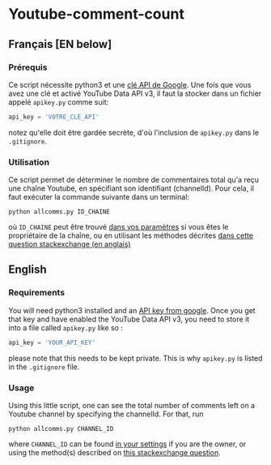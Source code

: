 # Youtube-comment-count

## Français [EN below]

### Prérequis

Ce script nécessite python3 et une [clé API de Google](https://developers.google.com/youtube/v3). Une fois que vous avez une clé et activé YouTube Data API v3, il faut la stocker dans un fichier appelé `apikey.py` comme suit:

```python
api_key = 'VOTRE_CLE_API'
```

notez qu'elle doit être gardée secrète, d'où l'inclusion de `apikey.py` dans le `.gitignore`.


### Utilisation

Ce script permet de déterminer le nombre de commentaires total qu'a reçu une chaîne Youtube, en spécifiant son identifiant (channelId). Pour cela, il faut exécuter la commande suivante dans un terminal:

`python allcomms.py ID_CHAINE`

où `ID_CHAINE` peut être trouvé [dans vos paramètres](https://support.google.com/youtube/answer/3250431?hl=fr) si vous êtes le propriétaire de la chaîne, ou en utilisant les méthodes décrites [dans cette question stackexchange (en anglais)](https://stackoverflow.com/questions/14366648/how-can-i-get-a-channel-id-from-youtube)

## English

### Requirements

You will need python3 installed and an [API key from google](https://developers.google.com/youtube/v3/getting-started). Once you get that key and have enabled the YouTube Data API v3, you need to store it into a file called `apikey.py` like so :

```python
api_key = 'YOUR_API_KEY'
```
 please note that this needs to be kept private. This is why `apikey.py` is listed in the `.gitignore` file.


### Usage
Using this little script, one can see the total number of comments left on a Youtube channel by specifying the channelId. For that, run 

`python allcomms.py CHANNEL_ID`

where `CHANNEL_ID` can be found [in your settings](https://support.google.com/youtube/answer/3250431) if you are the owner, or using the method(s) described on [this stackexchange question](https://stackoverflow.com/questions/14366648/how-can-i-get-a-channel-id-from-youtube).

